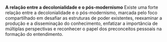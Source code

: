 **A relação entre a decolonialidade e o pós-modernismo**
   Existe uma forte relação entre a decolonialidade e o pós-modernismo, marcada pelo foco compartilhado em desafiar as estruturas de poder existentes, reexaminar a produção e a disseminação do conhecimento, enfatizar a importância de múltiplas perspectivas e reconhecer o papel dos preconceitos pessoais na formação do entendimento.